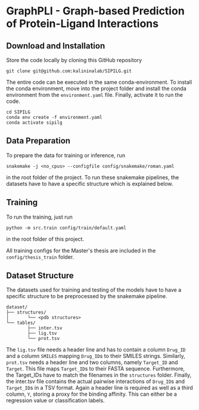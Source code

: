 # GraphPLI - Graph-based Prediction of Protein-Ligand Interactions


## Download and Installation

Store the code locally by cloning this GitHub repository

```shell
git clone git@github.com:kalininalab/SIPILG.git
```

The entire code can be executed in the same conda-environment. To install the conda environment, move into the project 
folder and install the conda environment from the `environment.yaml` file. Finally, activate it to run the code.

```shell
cd SIPILG
conda env create -f environment.yaml
conda activate sipilg
```

## Data Preparation

To prepare the data for training or inference, run

```shell
snakemake -j <no_cpus> --configfile config/snakemake/roman.yaml
```

in the root folder of the project. To run these snakemake pipelines, the datasets have to have a specific structure 
which is explained below.

## Training

To run the training, just run

```shell
python -m src.train config/train/default.yaml
```

in the root folder of this project.

All training configs for the Master's thesis are included in the `config/thesis_train` folder.


## Dataset Structure

The datasets used for training and testing of the models have to have a specific structure to be preprocessed by the 
snakemake pipeline. 

```
dataset/
├── structures/
│       └── <pdb structures>
└── tables/
        ├── inter.tsv
        ├── lig.tsv
        └── prot.tsv
```

The `lig.tsv` file needs a header line and has to contain a column `Drug_ID` and a column `SMILES` mapping `Drug_ID`s 
to their SMILES strings. Similarly, `prot.tsv` needs a header line and two columns, namely `Target_ID` and `Target`. 
This file maps `Target_ID`s to their FASTA sequence. Furthermore, the Target_IDs have to match the filenames in the 
`structures` folder. Finally, the inter.tsv file contains the actual pairwise interactions of `Drug_ID`s and 
`Target_ID`s in a TSV format. Again a header line is required as well as a third column, `Y`, storing a proxy for the 
binding affinity. This can either be a regression value or classification labels.
